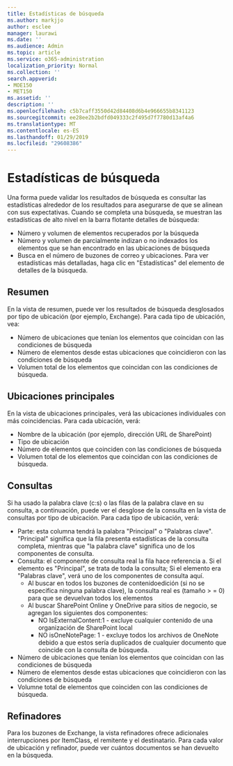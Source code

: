 ```yaml
---
title: Estadísticas de búsqueda
ms.author: markjjo
author: esclee
manager: laurawi
ms.date: ''
ms.audience: Admin
ms.topic: article
ms.service: o365-administration
localization_priority: Normal
ms.collection: ''
search.appverid:
- MOE150
- MET150
ms.assetid: ''
description: ''
ms.openlocfilehash: c5b7caff3550d42d84408d6b4e966655b8341123
ms.sourcegitcommit: ee28ee2b2bdfd049333c2f495d7f7780d13af4a6
ms.translationtype: MT
ms.contentlocale: es-ES
ms.lasthandoff: 01/29/2019
ms.locfileid: "29608386"
---
```

# <a name="search-statistics"></a>Estadísticas de búsqueda
Una forma puede validar los resultados de búsqueda es consultar las estadísticas alrededor de los resultados para asegurarse de que se alinean con sus expectativas. Cuando se completa una búsqueda, se muestran las estadísticas de alto nivel en la barra flotante detalles de búsqueda:
- Número y volumen de elementos recuperados por la búsqueda
- Número y volumen de parcialmente indizan o no indexados los elementos que se han encontrado en las ubicaciones de búsqueda
- Busca en el número de buzones de correo y ubicaciones. Para ver estadísticas más detalladas, haga clic en "Estadísticas" del elemento de detalles de la búsqueda.

## <a name="summary"></a>Resumen
En la vista de resumen, puede ver los resultados de búsqueda desglosados por tipo de ubicación (por ejemplo, Exchange). Para cada tipo de ubicación, vea:
- Número de ubicaciones que tenían los elementos que coincidan con las condiciones de búsqueda
- Número de elementos desde estas ubicaciones que coincidieron con las condiciones de búsqueda
- Volumen total de los elementos que coincidan con las condiciones de búsqueda.

## <a name="top-locations"></a>Ubicaciones principales
En la vista de ubicaciones principales, verá las ubicaciones individuales con más coincidencias. Para cada ubicación, verá:
- Nombre de la ubicación (por ejemplo, dirección URL de SharePoint)
- Tipo de ubicación
- Número de elementos que coinciden con las condiciones de búsqueda
- Volumen total de los elementos que coincidan con las condiciones de búsqueda.

## <a name="queries"></a>Consultas
Si ha usado la palabra clave (c:s) o las filas de la palabra clave en su consulta, a continuación, puede ver el desglose de la consulta en la vista de consultas por tipo de ubicación. Para cada tipo de ubicación, verá:
- Parte: esta columna tendrá la palabra "Principal" o "Palabras clave". "Principal" significa que la fila presenta estadísticas de la consulta completa, mientras que "la palabra clave" significa uno de los componentes de consulta.
- Consulta: el componente de consulta real la fila hace referencia a. Si el elemento es "Principal", se trata de toda la consulta; Si el elemento era "Palabras clave", verá uno de los componentes de consulta aquí.
  - Al buscar en todos los buzones de contenidoedición (si no se especifica ninguna palabra clave), la consulta real es (tamaño > = 0) para que se devuelvan todos los elementos
  - Al buscar SharePoint Online y OneDrive para sitios de negocio, se agregan los siguientes dos componentes:
    - NO IsExternalContent:1 - excluye cualquier contenido de una organización de SharePoint local
    - NO isOneNotePage: 1 - excluye todos los archivos de OneNote debido a que estos sería duplicados de cualquier documento que coincide con la consulta de búsqueda.
- Número de ubicaciones que tenían los elementos que coincidan con las condiciones de búsqueda
- Número de elementos desde estas ubicaciones que coincidieron con las condiciones de búsqueda
- Volumne total de elementos que coinciden con las condiciones de búsqueda.

## <a name="refiners"></a>Refinadores
Para los buzones de Exchange, la vista refinadores ofrece adicionales interrupciones por ItemClass, el remitente y el destinatario. Para cada valor de ubicación y refinador, puede ver cuántos documentos se han devuelto en la búsqueda.